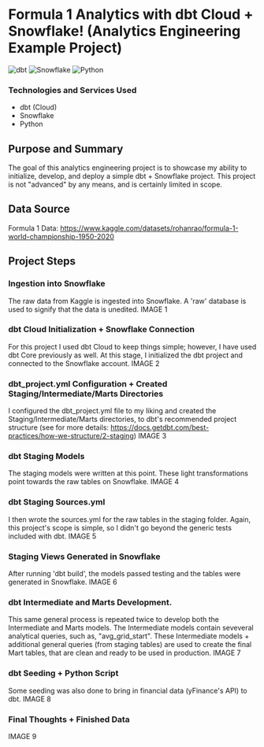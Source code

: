 # Formula 1 Analytics with dbt Cloud + Snowflake! (Analytics Engineering Example Project)

![dbt](https://a11ybadges.com/badge?logo=dbt)
![Snowflake](https://a11ybadges.com/badge?logo=snowflake)
![Python](https://img.shields.io/badge/python-3670A0?style=for-the-badge&logo=python&logoColor=ffdd54)

### Technologies and Services Used
- dbt (Cloud)
- Snowflake
- Python

## Purpose and Summary
The goal of this analytics engineering project is to showcase my ability to initialize, develop, and deploy a simple dbt + Snowflake project. This project is not "advanced" by any means, and is certainly limited in scope.

## Data Source
Formula 1 Data: https://www.kaggle.com/datasets/rohanrao/formula-1-world-championship-1950-2020

## Project Steps

### Ingestion into Snowflake
The raw data from Kaggle is ingested into Snowflake. A 'raw' database is used to signify that the data is unedited.
IMAGE 1

### dbt Cloud Initialization + Snowflake Connection
For this project I used dbt Cloud to keep things simple; however, I have used dbt Core previously as well. At this stage, I initialized the dbt project and connected to the Snowflake account. 
IMAGE 2

### dbt_project.yml Configuration + Created Staging/Intermediate/Marts Directories
I configured the dbt_project.yml file to my liking and created the Staging/Intermediate/Marts directories, to dbt's recommended project structure (see for more details: https://docs.getdbt.com/best-practices/how-we-structure/2-staging)
IMAGE 3

### dbt Staging Models
The staging models were written at this point. These light transformations point towards the raw tables on Snowflake.
IMAGE 4

### dbt Staging Sources.yml
I then wrote the sources.yml for the raw tables in the staging folder. Again, this project's scope is simple, so I didn't go beyond the generic tests included with dbt.
IMAGE 5

### Staging Views Generated in Snowflake
After running 'dbt build', the models passed testing and the tables were generated in Snowflake.
IMAGE 6

### dbt Intermediate and Marts Development.
This same general process is repeated twice to develop both the Intermediate and Marts models. The Intermediate models contain seveveral analytical queries, such as, "avg_grid_start". These Intermediate models + additional general queries (from staging tables) are used to create the final Mart tables, that are clean and ready to be used in production.
IMAGE 7

### dbt Seeding + Python Script
Some seeding was also done to bring in financial data (yFinance's API) to dbt. 
IMAGE 8

### Final Thoughts + Finished Data
IMAGE 9
